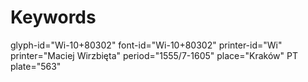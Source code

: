 # Keywords
glyph-id="Wi-10+80302"
font-id="Wi-10+80302"
printer-id="Wi"
printer="Maciej Wirzbięta"
period="1555/7-1605"
place="Kraków"
PT plate="563"
